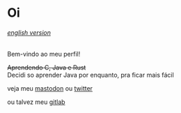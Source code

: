 # Oi

###### [english version](https://github.com/Deudz/Deudz/blob/main/README_eng.md)

Bem-vindo ao meu perfil!

~~Aprendendo C, Java e Rust~~<br>Decidi so aprender Java por enquanto, pra ficar mais fácil

veja meu [mastodon](https://mstdn.social/@deudz)
ou [twitter](https://twitter.com/deudz_)

ou talvez meu [gitlab](https://gitlab.com/Deudz)

<!---
Segredo secreto :)
--->
